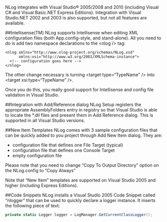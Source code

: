 NLog integrates with Visual Studio® 2005/2008 and 2010 (including Visual C# and Visual Basic.NET Express Editions). Integration with Visual Studio.NET 2002 and 2003 is also supported, but not all features are available.

##Intellisense(TM)
NLog supports Intellisense when editing XML configuration files (both App.config-style, and stand-alone). All you need to do is add two namespace declarations to the \<nlog /> tag:
```
<nlog xmlns="http://www.nlog-project.org/schemas/NLog.xsd" 
      xmlns:xsi="http://www.w3.org/2001/XMLSchema-instance"> 
  <!-- configuration goes here --> 
</nlog>
```

The other change necessary is turning \<target type=“TypeName” /> into \<target xsi:type=“TypeName” />.

Once you do this, you really good support for Intellisense and config file validation in Visual Studio.


##Integration with Add/Reference dialog
NLog Setup registers the appropriate AssemblyFolders entry in registry so that Visual Studio is able to locate the *.dll files and present them in Add Reference dialog. This is supported in all Visual Studio versions.


##New Item Templates
NLog comes with 3 sample configuration files that can be quickly added to you project through Add New Item dialog. They are:
* configuration file that defines one File Target (typical)
* configuration file that defines one Console Target
* empty configuration file

Please note that you need to change “Copy To Output Directory” option on the NLog.config to “Copy Always”


Note that “New Item” templates are supported on Visual Studio 2005 and higher (including Express Editions).

##Code Snippets
NLog installs a Visual Studio 2005 Code Snippet called “nlogger” that can be used to quickly declare a logger instance. It inserts the following piece of text:
```csharp
private static Logger logger = LogManager.GetCurrentClassLogger();
```